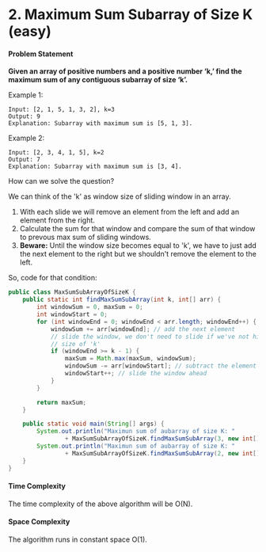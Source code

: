 # 2. Maximum Sum Subarray of Size K \(easy\)

#### Problem Statement

**Given an array of positive numbers and a positive number ‘k,’ find the maximum sum of any contiguous subarray of size ‘k’.**

Example 1:

```text
Input: [2, 1, 5, 1, 3, 2], k=3
Output: 9
Explanation: Subarray with maximum sum is [5, 1, 3].
```

Example 2:

```text
Input: [2, 3, 4, 1, 5], k=2
Output: 7
Explanation: Subarray with maximum sum is [3, 4].
```

How can we solve the question?

We can think of the 'k' as window size of sliding window in an array.

1. With each slide we will remove an element from the left and add an element from the right.
2. Calculate the sum for that window and compare the sum of that window to prevous max sum of sliding windows.
3. **Beware:** Until the window size becomes equal to 'k', we have to just add the next element to the right but we shouldn't remove the element to the left.

So, code for that condition:

```java
public class MaxSumSubArrayOfSizeK {
    public static int findMaxSumSubArray(int k, int[] arr) {
        int windowSum = 0, maxSum = 0;
        int windowStart = 0;
        for (int windowEnd = 0; windowEnd < arr.length; windowEnd++) {
            windowSum += arr[windowEnd]; // add the next element
            // slide the window, we don't need to slide if we've not hit the required window
            // size of 'k'
            if (windowEnd >= k - 1) {
                maxSum = Math.max(maxSum, windowSum);
                windowSum -= arr[windowStart]; // subtract the element going out
                windowStart++; // slide the window ahead
            }
        }

        return maxSum;
    }

    public static void main(String[] args) {
        System.out.println("Maximun sum of aubarray of size K: "
                + MaxSumSubArrayOfSizeK.findMaxSumSubArray(3, new int[] { 2, 1, 5, 1, 3, 2 }));
        System.out.println("Maximun sum of aubarray of size K: "
                + MaxSumSubArrayOfSizeK.findMaxSumSubArray(2, new int[] { 2, 3, 4, 1, 5 }));
    }
}
```

#### Time Complexity

The time complexity of the above algorithm will be O\(N\).

#### Space Complexity

The algorithm runs in constant space O\(1\).
